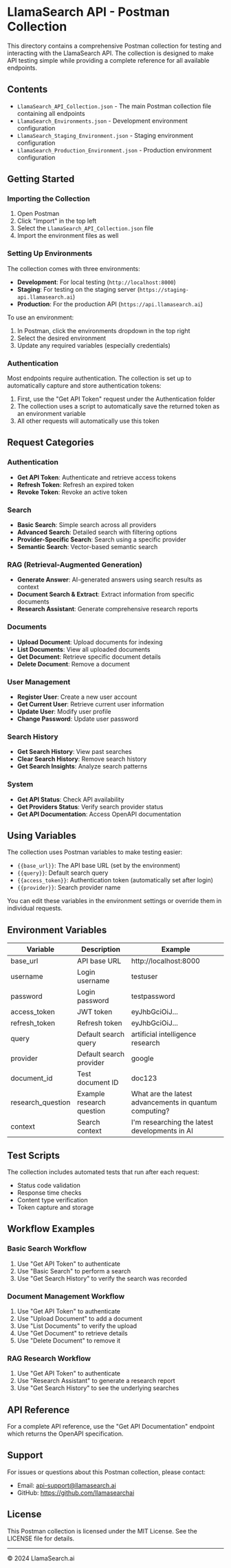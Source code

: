 # LlamaSearch API - Postman Collection

This directory contains a comprehensive Postman collection for testing and interacting with the LlamaSearch API. The collection is designed to make API testing simple while providing a complete reference for all available endpoints.

## Contents

- `LlamaSearch_API_Collection.json` - The main Postman collection file containing all endpoints
- `LlamaSearch_Environments.json` - Development environment configuration
- `LlamaSearch_Staging_Environment.json` - Staging environment configuration
- `LlamaSearch_Production_Environment.json` - Production environment configuration

## Getting Started

### Importing the Collection

1. Open Postman
2. Click "Import" in the top left
3. Select the `LlamaSearch_API_Collection.json` file
4. Import the environment files as well

### Setting Up Environments

The collection comes with three environments:

- **Development**: For local testing (`http://localhost:8000`)
- **Staging**: For testing on the staging server (`https://staging-api.llamasearch.ai`)
- **Production**: For the production API (`https://api.llamasearch.ai`)

To use an environment:

1. In Postman, click the environments dropdown in the top right
2. Select the desired environment
3. Update any required variables (especially credentials)

### Authentication

Most endpoints require authentication. The collection is set up to automatically capture and store authentication tokens:

1. First, use the "Get API Token" request under the Authentication folder
2. The collection uses a script to automatically save the returned token as an environment variable
3. All other requests will automatically use this token

## Request Categories

### Authentication
- **Get API Token**: Authenticate and retrieve access tokens
- **Refresh Token**: Refresh an expired token
- **Revoke Token**: Revoke an active token

### Search
- **Basic Search**: Simple search across all providers
- **Advanced Search**: Detailed search with filtering options
- **Provider-Specific Search**: Search using a specific provider
- **Semantic Search**: Vector-based semantic search

### RAG (Retrieval-Augmented Generation)
- **Generate Answer**: AI-generated answers using search results as context
- **Document Search & Extract**: Extract information from specific documents
- **Research Assistant**: Generate comprehensive research reports

### Documents
- **Upload Document**: Upload documents for indexing
- **List Documents**: View all uploaded documents
- **Get Document**: Retrieve specific document details
- **Delete Document**: Remove a document

### User Management
- **Register User**: Create a new user account
- **Get Current User**: Retrieve current user information
- **Update User**: Modify user profile
- **Change Password**: Update user password

### Search History
- **Get Search History**: View past searches
- **Clear Search History**: Remove search history
- **Get Search Insights**: Analyze search patterns

### System
- **Get API Status**: Check API availability
- **Get Providers Status**: Verify search provider status
- **Get API Documentation**: Access OpenAPI documentation

## Using Variables

The collection uses Postman variables to make testing easier:

- `{{base_url}}`: The API base URL (set by the environment)
- `{{query}}`: Default search query
- `{{access_token}}`: Authentication token (automatically set after login)
- `{{provider}}`: Search provider name

You can edit these variables in the environment settings or override them in individual requests.

## Environment Variables

| Variable | Description | Example |
|----------|-------------|---------|
| base_url | API base URL | http://localhost:8000 |
| username | Login username | testuser |
| password | Login password | testpassword |
| access_token | JWT token | eyJhbGciOiJ... |
| refresh_token | Refresh token | eyJhbGciOiJ... |
| query | Default search query | artificial intelligence research |
| provider | Default search provider | google |
| document_id | Test document ID | doc123 |
| research_question | Example research question | What are the latest advancements in quantum computing? |
| context | Search context | I'm researching the latest developments in AI |

## Test Scripts

The collection includes automated tests that run after each request:

- Status code validation
- Response time checks
- Content type verification
- Token capture and storage

## Workflow Examples

### Basic Search Workflow

1. Use "Get API Token" to authenticate
2. Use "Basic Search" to perform a search
3. Use "Get Search History" to verify the search was recorded

### Document Management Workflow

1. Use "Get API Token" to authenticate
2. Use "Upload Document" to add a document
3. Use "List Documents" to verify the upload
4. Use "Get Document" to retrieve details
5. Use "Delete Document" to remove it

### RAG Research Workflow

1. Use "Get API Token" to authenticate
2. Use "Research Assistant" to generate a research report
3. Use "Get Search History" to see the underlying searches

## API Reference

For a complete API reference, use the "Get API Documentation" endpoint which returns the OpenAPI specification.

## Support

For issues or questions about this Postman collection, please contact:

- Email: api-support@llamasearch.ai
- GitHub: https://github.com/llamasearchai

## License

This Postman collection is licensed under the MIT License. See the LICENSE file for details.

---

© 2024 LlamaSearch.ai 